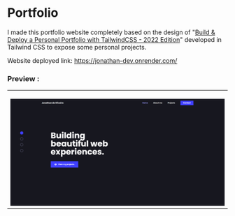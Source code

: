 # Portfolio
I made this portfolio website completely based on the design of "<a href="https://www.youtube.com/watch?v=Vp6GC3jKG20&t">Build & Deploy a Personal Portfolio with TailwindCSS - 2022 Edition</a>" developed in Tailwind CSS to expose some personal projects.


Website deployed link: https://jonathan-dev.onrender.com/


### Preview :

<table width="100%"> 
<tr>
<td width="100%">
<br>
<img src="https://github.com/jonathanoliveirarocha/Portfolio/blob/master/SAMPLE.png">
</td> 
</table>
